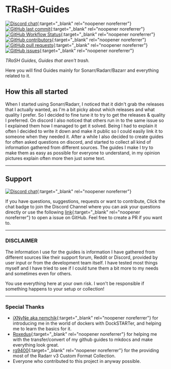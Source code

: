# TRaSH-Guides

[![Discord chat](https://img.shields.io/discord/492590071455940612?style=flat-square&color=4051B5&logo=discord)](https://trash-guides.info/discord){:target="_blank" rel="noopener noreferrer"}
[![GitHub last commit](https://img.shields.io/github/last-commit/TRaSH-/Guides?color=4051B5&label=Last%20Update&style=flat-square)](https://github.com/TRaSH-/Guides/commits/master){:target="_blank" rel="noopener noreferrer"}
[![GitHub Workflow Status](https://img.shields.io/github/workflow/status/TRaSH-/Guides/Publish%20docs%20via%20GitHub%20Pages?color=4051B5&label=GitHub&style=flat-square)](https://github.com/TRaSH-/Guides/actions){:target="_blank" rel="noopener noreferrer"}
[![GitHub contributors](https://img.shields.io/github/contributors/TRaSH-/Guides?color=4051B5&style=flat-square)](https://github.com/TRaSH-/Guides/graphs/contributors){:target="_blank" rel="noopener noreferrer"}
[![GitHub pull requests](https://img.shields.io/github/issues-pr/TRaSH-/Guides?color=4051B5&style=flat-square)](https://github.com/TRaSH-/Guides/pulls){:target="_blank" rel="noopener noreferrer"}
[![GitHub issues](https://img.shields.io/github/issues/TRaSH-/Guides?color=4051B5&style=flat-square)](https://github.com/TRaSH-/Guides/issues){:target="_blank" rel="noopener noreferrer"}

*TRaSH Guides, Guides that aren't trash.*

Here you will find Guides mainly for Sonarr/Radarr/Bazarr and everything related to it.

## How this all started

When I started using Sonarr/Radarr, I noticed that it didn't grab the releases that I actually wanted, as I'm a bit picky about which releases and what quality I prefer.
So I decided to fine tune it to try to get the releases & quality I preferred. On discord I also noticed that others run in to the same issue so I explained them how I managed to get it solved. Being I had to explain it often I decided to write it down and make it public so I could easily link it to someone when  they needed it.
After a while I also decided to create guides for often asked questions on discord, and started to collect all kind of information gathered from different sources.
The guides I make I try to make them as easy as possible for everyone to understand, in my opinion pictures explain often more then just some text.

------

## Support

[![Discord chat](https://img.shields.io/discord/492590071455940612?style=for-the-badge&color=4051B5&logo=discord)](https://trash-guides.info/discord){:target="_blank" rel="noopener noreferrer"}

If you have questions, suggestions, requests or want to contribute, Click the chat badge to join the Discord Channel where you can ask your questions directly or use the following [link](https://github.com/TRaSH-/Guides/issues){:target="_blank" rel="noopener noreferrer"} to open a issue on GitHub.
Feel free to create a PR if you want to.

------

### DISCLAIMER

The information I use for the guides is information I have gathered from different sources like their support forum, Reddit or Discord, provided by user input or from the development team itself.
I have tested most things myself and I have tried to see if I could tune them a bit more to my needs and sometimes even for others.

You use everything here at your own risk. I won't be responsible if something happens to your setup or collection!

------

### Special Thanks

- [iXNyNe aka nemchik](https://github.com/nemchik){:target="_blank" rel="noopener noreferrer"} for introducing me in the world of dockers with DockSTARTer, and helping me to learn the basics for it.
- [Roxedus](https://github.com/Roxedus){:target="_blank" rel="noopener noreferrer"} for helping me with the transfer/convert of my github guides to mkdocs and make everything look great.
- [rg9400](https://github.com/rg9400){:target="_blank" rel="noopener noreferrer"} for the providing most of the Radarr v3 Custom Format Collection.
- Everyone who contributed to this project in anyway possible.
